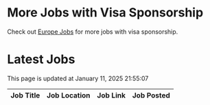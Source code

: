 # More Jobs with Visa Sponsorship

Check out [Europe Jobs](https://github.com/sureshparimi/europejobs#latest-jobs) for more jobs with visa sponsorship.

# Latest Jobs

This page is updated at January 11, 2025 21:55:07

| Job Title | Job Location | Job Link | Job Posted |
| --- | --- | --- | --- |
